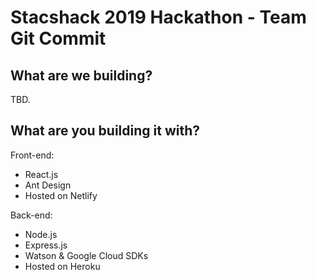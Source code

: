 # Stacshack 2019 Hackathon - Team Git Commit 

## What are we building?

TBD.

## What are you building it with?

Front-end:

- React.js
- Ant Design
- Hosted on Netlify

Back-end:

- Node.js
- Express.js
- Watson & Google Cloud SDKs
- Hosted on Heroku
